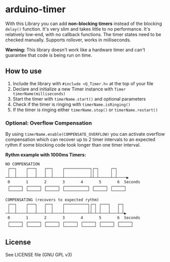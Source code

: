 # arduino-timer
With this Library you can add **non-blocking timers** instead of the blocking
`delay()` function. It's very slim and takes little to no performance.
It's relatively low-end, with no callback functions. The timer states need to
be checked manually. Supports rollover, works in milliseconds.

**Warning:** This library doesn't work like a hardware timer and can't
guarantee that code is being run on time.

## How to use

1. Include the library with `#include <Q_Timer.h>` at the top of your file
2. Declare and initialize a new Timer instance with `Timer timerName(milliseconds)`
3. Start the timer with `timerName.start()` and optional parameters
4. Check if the timer is ringing with `timerName.isRinging()`
5. If the timer is ringing either `timerName.stop()` or `timerName.restart()`

### Optional: Overflow Compensation
By using `timerName.enable(COMPENSATE_OVERFLOW)` you can activate overflow 
compensation which can recover up to 2 timer intervals to an expected rythm if
some blocking code took longer than one timer interval.

**Rythm example with 1000ms Timers:**

```
NO COMPENSATION
 ┌──┐    ┌───┐   ┌──┐    ┌───────────┐┌─┐     ┌─┐
 │  │    │   │   │  │    │           ││ │     │ │
─┴──┴────┴───┴───┴──┴────┴───────────┴┴─┴─────┴─┴────▶
 0       1       2       3       4       5       6  Seconds
 ┌─────┐ ┌─────┐ ┌─────┐ ┌──────────┐ ┌─────┐ ┌─────┐
 └─────┘ └─────┘ └─────┘ └──────────┘ └─────┘ └─────┘
```

```
COMPENSATING (recovers to expected rythm)
 ┌──┐    ┌───┐   ┌──┐    ┌──────────┐┌─┐ ┌───┐   ┌─┐
 │  │    │   │   │  │    │          ││ │ │   │   │ │
─┴──┴────┴───┴───┴──┴────┴──────────┴┴─┴─┴───┴───┴─┴▶
 0       1       2       3       4       5       6  Seconds
 ┌─────┐ ┌─────┐ ┌─────┐ ┌─────┐ ┌─────┐ ┌─────┐ ┌─────┐
 └─────┘ └─────┘ └─────┘ └─────┘ └─────┘ └─────┘ └─────┘
```

## License

See LICENSE file (GNU GPL v3)
